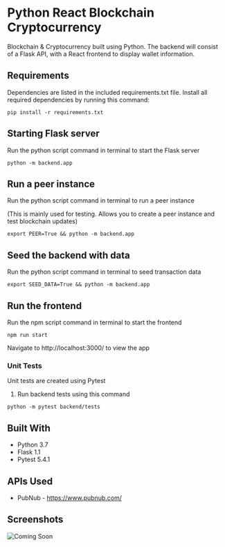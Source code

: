 # Python React Blockchain Cryptocurrency

Blockchain & Cryptocurrency built using Python. The backend will consist of a Flask API, with a React frontend to display wallet information.

## Requirements

Dependencies are listed in the included requirements.txt file. Install all required dependencies by running this command:

```
pip install -r requirements.txt
```

## Starting Flask server

Run the python script command in terminal to start the Flask server

```
python -m backend.app
```

## Run a peer instance

Run the python script command in terminal to run a peer instance

(This is mainly used for testing. Allows you to create a peer instance and test blockchain updates)

```
export PEER=True && python -m backend.app
```

## Seed the backend with data

Run the python script command in terminal to seed transaction data

```
export SEED_DATA=True && python -m backend.app
```

## Run the frontend

Run the npm script command in terminal to start the frontend

```
npm run start
```

Navigate to http://localhost:3000/ to view the app

### Unit Tests

Unit tests are created using Pytest

1. Run backend tests using this command

```
python -m pytest backend/tests
```

## Built With

- Python 3.7
- Flask 1.1
- Pytest 5.4.1

## APIs Used

- PubNub - https://www.pubnub.com/

## Screenshots

![Coming Soon](https://upload.wikimedia.org/wikipedia/commons/8/80/Comingsoon.png "Coming Soon")
